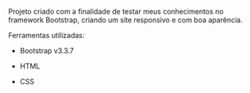 Projeto criado com a finalidade de testar meus conhecimentos no framework Bootstrap, criando um site responsivo e com boa aparência.

Ferramentas utilizadas:

- Bootstrap v3.3.7

- HTML

- CSS